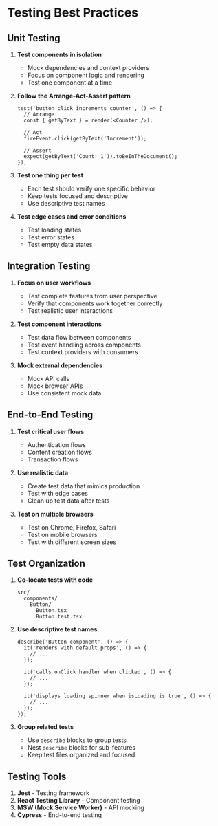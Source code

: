 
# Testing Best Practices

## Unit Testing

1. **Test components in isolation**
   - Mock dependencies and context providers
   - Focus on component logic and rendering
   - Test one component at a time

2. **Follow the Arrange-Act-Assert pattern**
   ```tsx
   test('button click increments counter', () => {
     // Arrange
     const { getByText } = render(<Counter />);
     
     // Act
     fireEvent.click(getByText('Increment'));
     
     // Assert
     expect(getByText('Count: 1')).toBeInTheDocument();
   });
   ```

3. **Test one thing per test**
   - Each test should verify one specific behavior
   - Keep tests focused and descriptive
   - Use descriptive test names

4. **Test edge cases and error conditions**
   - Test loading states
   - Test error states
   - Test empty data states

## Integration Testing

1. **Focus on user workflows**
   - Test complete features from user perspective
   - Verify that components work together correctly
   - Test realistic user interactions

2. **Test component interactions**
   - Test data flow between components
   - Test event handling across components
   - Test context providers with consumers

3. **Mock external dependencies**
   - Mock API calls
   - Mock browser APIs
   - Use consistent mock data

## End-to-End Testing

1. **Test critical user flows**
   - Authentication flows
   - Content creation flows
   - Transaction flows

2. **Use realistic data**
   - Create test data that mimics production
   - Test with edge cases
   - Clean up test data after tests

3. **Test on multiple browsers**
   - Test on Chrome, Firefox, Safari
   - Test on mobile browsers
   - Test with different screen sizes

## Test Organization

1. **Co-locate tests with code**
   ```
   src/
     components/
       Button/
         Button.tsx
         Button.test.tsx
   ```

2. **Use descriptive test names**
   ```tsx
   describe('Button component', () => {
     it('renders with default props', () => {
       // ...
     });
     
     it('calls onClick handler when clicked', () => {
       // ...
     });
     
     it('displays loading spinner when isLoading is true', () => {
       // ...
     });
   });
   ```

3. **Group related tests**
   - Use `describe` blocks to group tests
   - Nest `describe` blocks for sub-features
   - Keep test files organized and focused

## Testing Tools

1. **Jest** - Testing framework
2. **React Testing Library** - Component testing
3. **MSW (Mock Service Worker)** - API mocking
4. **Cypress** - End-to-end testing
